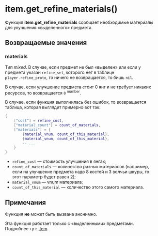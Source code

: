 # item.get_refine_materials()
Функция **item.get_refine_materials** сообщает необходимые материалы для улучшения &laquo;выделенного&raquo; предмета.

## Возвращаемые значения
### materials
Тип *mixed*. В случае, если предмет не был &laquo;выделен&raquo; или если у предмета указан `refine_set`, которого нет в таблице `player.refine_proto`, то ничего не возвращается, то бишь `nil`.

В случае, если улучшение предмета стоит 0 янг и не требует никаких ресурсов, то возвращается `0` <sup>number</sup>.

В случае, если функция выполнилась без ошибок, то возвращается таблица, которая выглядит примерно вот так:

````lua
{
	["cost"] = refine_cost,
	["material_count"] = count_of_materials,
	["materials"] = {
		{material_vnum, count_of_this_material},
		{material_vnum, count_of_this_material},
		-- ...
	}
}
````

* `refine_cost` &mdash; стоимость улучшения в янгах;
* `count_of_materials` &mdash; количество разных материалов (например, если на улучшение предмета надо 8 костей и 3 волчьи шкуры, то этот параметр будет равен 2);
* `material_vnum` &mdash; vnum материала;
* `count_of_this_material` &mdash; количество этого самого материала.

## Примечания
Функция **не** может быть вызвана анонимно.

Эта функция работает только с &laquo;выделенными&raquo; предметами. Подробнее тут: [item](../item).